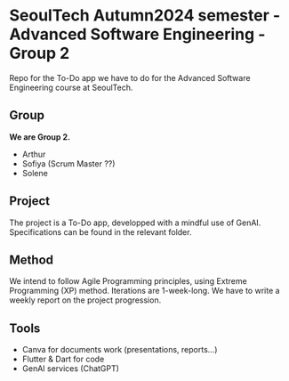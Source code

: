 # SeoulTech Autumn2024 semester - Advanced Software Engineering - Group 2
Repo for the To-Do app we have to do for the Advanced Software Engineering course at SeoulTech.
## Group
**We are Group 2.**
- Arthur
- Sofiya (Scrum Master ??)
- Solene
## Project
The project is a To-Do app, developped with a mindful use of GenAI.
Specifications can be found in the relevant folder.
## Method
We intend to follow Agile Programming principles, using Extreme Programming (XP) method.
Iterations are 1-week-long.
We have to write a weekly report on the project progression.
## Tools
- Canva for documents work (presentations, reports...)
- Flutter & Dart for code
- GenAI services (ChatGPT)

